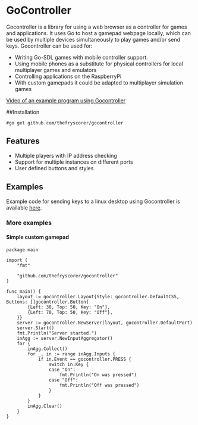# GoController

Gocontroller is a library for using a web browser as a controller for games and applications. It uses Go to host a gamepad webpage locally, which can be used by multiple devices simultaneously to play games and/or send keys. Gocontroller can be used for:

- Writing Go-SDL games with mobile controller support.
- Using mobile phones as a substitute for physical controllers for local multiplayer games and emulators
- Controlling applications on the RaspberryPi
- With custom gamepads it could be adapted to multiplayer simulation games

[Video of an example program using Gocontroller](http://dbyron.id.au/static/files/videos/goctrl.mp4)

##Installation

    #go get github.com/thefryscorer/gocontroller

## Features

- Multiple players with IP address checking
- Support for multiple instances on different ports
- User defined buttons and styles

## Examples

Example code for sending keys to a linux desktop using Gocontroller is available [here](https://github.com/thefryscorer/gocontroller-example).

### More examples

#### Simple custom gamepad

	package main
	
	import (
		"fmt"

		"github.com/thefryscorer/gocontroller"
	)

	func main() {
		layout := gocontroller.Layout{Style: gocontroller.DefaultCSS, Buttons: []gocontroller.Button{
			{Left: 30, Top: 50, Key: "On"},
			{Left: 70, Top: 50, Key: "Off"},
		}}
		server := gocontroller.NewServer(layout, gocontroller.DefaultPort)
		server.Start()
		fmt.Println("Server started.")
		inAgg := server.NewInputAggregator()
		for {
			inAgg.Collect()
			for _, in := range inAgg.Inputs {
				if in.Event == gocontroller.PRESS {
					switch in.Key {
					case "On":
						fmt.Println("On was pressed")
					case "Off":
						fmt.Println("Off was pressed")
					}
				}
			}
			inAgg.Clear()
		}
	}	

